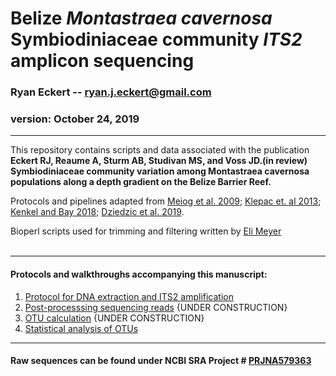 Belize *Montastraea cavernosa* Symbiodiniaceae community *ITS2* amplicon sequencing
==========================================

### Ryan Eckert -- <ryan.j.eckert@gmail.com>

### version: October 24, 2019

------------------------------------------------------------------------
This repository contains scripts and data associated with the
publication **Eckert RJ, Reaume A, Sturm AB, Studivan MS, and Voss
JD.(in review) Symbiodiniaceae community variation among Montastraea
cavernosa populations along a depth gradient on the Belize Barrier
Reef.**

Protocols and pipelines adapted from [Meiog et al.
2009](https://doi.org/10.1111/j.1755-0998.2008.02222.x); [Klepac et. al
2013](https://doi.org/10.3354/meps11369); [Kenkel and Bay
2018](https://doi.org/10.7717/peerj.6047); [Dziedzic et al.
2019](https://doi.org/https://doi.org/10.1111/mec.15081).

Bioperl scripts used for trimming and filtering written by [Eli
Meyer](https://github.com/Eli-Meyer/ASV_utilities) <br><br>

------------------------------------------------------------------------
#### Protocols and walkthroughs accompanying this manuscript:

1.  [Protocol for DNA extraction and ITS2
    amplification](https://ryaneckert.github.io/Belize_Mcav_Symbiodiniaceae_ITS2/lab_protocol)
2.  [Post-processsing sequencing
    reads](https://ryaneckert.github.io/Belize_Mcav_Symbiodiniaceae_ITS2/seq_processing)
    {UNDER CONSTRUCTION}
3.  [OTU
    calculation](https://ryaneckert.github.io/Belize_Mcav_Symbiodiniaceae_ITS2/otu_calculation)
    {UNDER CONSTRUCTION}
4.  [Statistical analysis of
    OTUs](https://ryaneckert.github.io/Belize_Mcav_Symbiodiniaceae_ITS2/stats)
    
------------------------------------------------------------------------
#### Raw sequences can be found under NCBI SRA Project # [PRJNA579363](https://www.ncbi.nlm.nih.gov/bioproject/579363)

